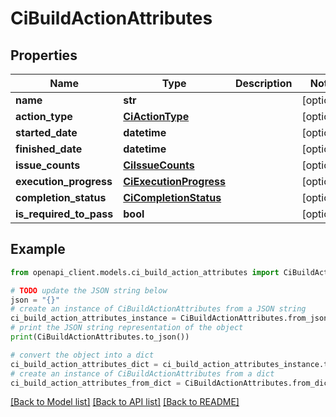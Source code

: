 # CiBuildActionAttributes


## Properties

Name | Type | Description | Notes
------------ | ------------- | ------------- | -------------
**name** | **str** |  | [optional] 
**action_type** | [**CiActionType**](CiActionType.md) |  | [optional] 
**started_date** | **datetime** |  | [optional] 
**finished_date** | **datetime** |  | [optional] 
**issue_counts** | [**CiIssueCounts**](CiIssueCounts.md) |  | [optional] 
**execution_progress** | [**CiExecutionProgress**](CiExecutionProgress.md) |  | [optional] 
**completion_status** | [**CiCompletionStatus**](CiCompletionStatus.md) |  | [optional] 
**is_required_to_pass** | **bool** |  | [optional] 

## Example

```python
from openapi_client.models.ci_build_action_attributes import CiBuildActionAttributes

# TODO update the JSON string below
json = "{}"
# create an instance of CiBuildActionAttributes from a JSON string
ci_build_action_attributes_instance = CiBuildActionAttributes.from_json(json)
# print the JSON string representation of the object
print(CiBuildActionAttributes.to_json())

# convert the object into a dict
ci_build_action_attributes_dict = ci_build_action_attributes_instance.to_dict()
# create an instance of CiBuildActionAttributes from a dict
ci_build_action_attributes_from_dict = CiBuildActionAttributes.from_dict(ci_build_action_attributes_dict)
```
[[Back to Model list]](../README.md#documentation-for-models) [[Back to API list]](../README.md#documentation-for-api-endpoints) [[Back to README]](../README.md)



